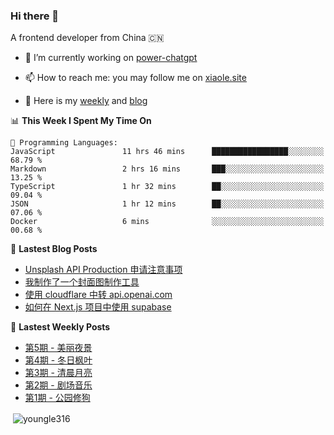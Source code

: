 <h3>Hi there 👋</h3>

A frontend developer from China 🇨🇳

- 🔭 I’m currently working on [power-chatgpt](https://github.com/youngle316/power-chatgpt)

- 📫 How to reach me: you may follow me on [xiaole.site](https://xiaole.site)

- 📝 Here is my [weekly](https://weekly.xiao.site) and [blog](https://xlog.xiaole.site)

</p>

<!--START_SECTION:waka-->
📊 **This Week I Spent My Time On** 

```text
💬 Programming Languages: 
JavaScript               11 hrs 46 mins      █████████████████░░░░░░░░   68.79 % 
Markdown                 2 hrs 16 mins       ███░░░░░░░░░░░░░░░░░░░░░░   13.25 % 
TypeScript               1 hr 32 mins        ██░░░░░░░░░░░░░░░░░░░░░░░   09.04 % 
JSON                     1 hr 12 mins        ██░░░░░░░░░░░░░░░░░░░░░░░   07.06 % 
Docker                   6 mins              ░░░░░░░░░░░░░░░░░░░░░░░░░   00.68 % 
```


<!--END_SECTION:waka-->

📖 **Lastest Blog Posts**
<!-- BLOG-POST-LIST:START -->
- [Unsplash API Production 申请注意事项](https://xlog.app/api/redirection?characterId=57214&noteId=40)
- [我制作了一个封面图制作工具](https://xlog.app/api/redirection?characterId=57214&noteId=39)
- [使用 cloudflare 中转 api.openai.com](https://xlog.app/api/redirection?characterId=57214&noteId=30)
- [如何在 Next.js 项目中使用 supabase](https://xlog.app/api/redirection?characterId=57214&noteId=12)
<!-- BLOG-POST-LIST:END -->

🦄 **Lastest Weekly Posts**
<!-- WEEKLY-POST-LIST:START -->
- [第5期 - 美丽夜景](https://weekly.xiaole.site/posts/beautiful-night-view)
- [第4期 - 冬日枫叶](https://weekly.xiaole.site/posts/winter-maple-leaf)
- [第3期 - 清晨月亮](https://weekly.xiaole.site/posts/morning-moon)
- [第2期 - 剧场音乐](https://weekly.xiaole.site/posts/theater-music)
- [第1期 - 公园修狗](https://weekly.xiaole.site/posts/park-puppy)
<!-- WEEKLY-POST-LIST:END -->

<p>&nbsp;<img align="center" src="https://github-readme-stats.vercel.app/api?username=youngle316&show_icons=true&locale=en" alt="youngle316" /></p>
